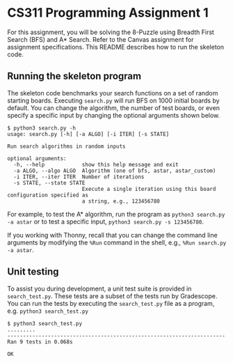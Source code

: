 # CS311 Programming Assignment 1

For this assignment, you will be solving the 8-Puzzle using Breadth First Search (BFS) and A* Search. Refer to the Canvas assignment for assignment specifications. This README describes how to run the skeleton code.

## Running the skeleton program

The skeleton code benchmarks your search functions on a set of random starting boards. Executing `search.py` will run BFS on 1000 initial boards by default. You can change the algorithm, the number of test boards, or even specify a specific input by changing the optional arguments shown below.

```
$ python3 search.py -h
usage: search.py [-h] [-a ALGO] [-i ITER] [-s STATE]

Run search algorithms in random inputs

optional arguments:
  -h, --help            show this help message and exit
  -a ALGO, --algo ALGO  Algorithm (one of bfs, astar, astar_custom)
  -i ITER, --iter ITER  Number of iterations
  -s STATE, --state STATE
                        Execute a single iteration using this board configuration specified as
                        a string, e.g., 123456780
```

For example, to test the A* algorithm, run the program as `python3 search.py -a astar` or to test a specific input, `python3 search.py -s 123456780`.

If you working with Thonny, recall that you can change the command line arguments by modifying the `%Run` command in the shell, e.g., `%Run search.py -a astar`.

## Unit testing

To assist you during development, a unit test suite is provided in `search_test.py`. These tests are a subset of the tests run by Gradescope. You can run the tests by executing the `search_test.py` file as a program, e.g. `python3 search_test.py`

```
$ python3 search_test.py
.........
----------------------------------------------------------------------
Ran 9 tests in 0.068s

OK
```

